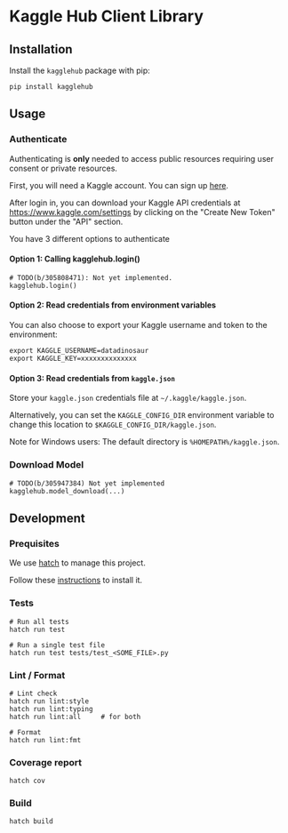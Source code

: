 # Kaggle Hub Client Library

## Installation

Install the `kagglehub` package with pip:

```
pip install kagglehub
```

## Usage

### Authenticate

Authenticating is **only** needed to access public resources requiring user consent or private resources.

First, you will need a Kaggle account. You can sign up [here](https://www.kaggle.com/account/login).

After login in, you can download your Kaggle API credentials at https://www.kaggle.com/settings by clicking on the "Create New Token" button under the "API" section.

You have 3 different options to authenticate

#### Option 1: Calling kagglehub.login()

```
# TODO(b/305808471): Not yet implemented.
kagglehub.login()
```

#### Option 2: Read credentials from environment variables

You can also choose to export your Kaggle username and token to the environment:

```
export KAGGLE_USERNAME=datadinosaur
export KAGGLE_KEY=xxxxxxxxxxxxxx
```

#### Option 3: Read credentials from `kaggle.json`

Store your `kaggle.json` credentials file at `~/.kaggle/kaggle.json`.

Alternatively, you can set the `KAGGLE_CONFIG_DIR` environment variable to change this location to `$KAGGLE_CONFIG_DIR/kaggle.json`.

Note for Windows users: The default directory is `%HOMEPATH%/kaggle.json`.

### Download Model

```
# TODO(b/305947384) Not yet implemented
kagglehub.model_download(...)
```

## Development

### Prequisites

We use [hatch](https://hatch.pypa.io) to manage this project.

Follow these [instructions](https://hatch.pypa.io/latest/install/) to install it.

### Tests

```
# Run all tests
hatch run test

# Run a single test file
hatch run test tests/test_<SOME_FILE>.py
```

### Lint / Format

```
# Lint check
hatch run lint:style
hatch run lint:typing
hatch run lint:all     # for both

# Format
hatch run lint:fmt
```

### Coverage report

```
hatch cov
```

### Build

```
hatch build
```